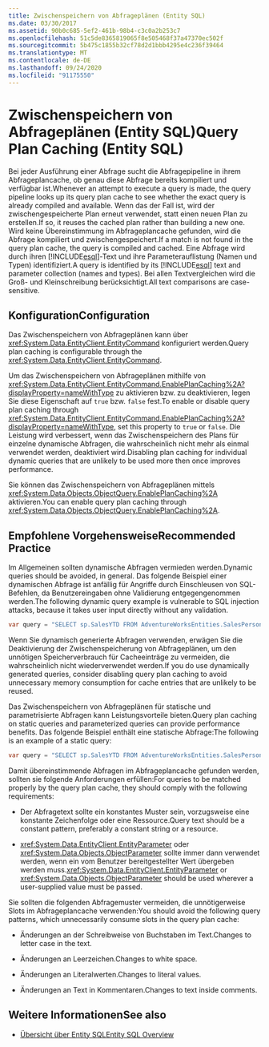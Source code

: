 ```yaml
---
title: Zwischenspeichern von Abfrageplänen (Entity SQL)
ms.date: 03/30/2017
ms.assetid: 90b0c685-5ef2-461b-98b4-c3c0a2b253c7
ms.openlocfilehash: 51c5de8365819065f8e505468f37a47370ec502f
ms.sourcegitcommit: 5b475c1855b32cf78d2d1bbb4295e4c236f39464
ms.translationtype: MT
ms.contentlocale: de-DE
ms.lasthandoff: 09/24/2020
ms.locfileid: "91175550"
---
```

# <a name="query-plan-caching-entity-sql"></a><span data-ttu-id="274f2-102">Zwischenspeichern von Abfrageplänen (Entity SQL)</span><span class="sxs-lookup"><span data-stu-id="274f2-102">Query Plan Caching (Entity SQL)</span></span>

<span data-ttu-id="274f2-103">Bei jeder Ausführung einer Abfrage sucht die Abfragepipeline in ihrem Abfrageplancache, ob genau diese Abfrage bereits kompiliert und verfügbar ist.</span><span class="sxs-lookup"><span data-stu-id="274f2-103">Whenever an attempt to execute a query is made, the query pipeline looks up its query plan cache to see whether the exact query is already compiled and available.</span></span> <span data-ttu-id="274f2-104">Wenn das der Fall ist, wird der zwischengespeicherte Plan erneut verwendet, statt einen neuen Plan zu erstellen.</span><span class="sxs-lookup"><span data-stu-id="274f2-104">If so, it reuses the cached plan rather than building a new one.</span></span> <span data-ttu-id="274f2-105">Wird keine Übereinstimmung im Abfrageplancache gefunden, wird die Abfrage kompiliert und zwischengespeichert.</span><span class="sxs-lookup"><span data-stu-id="274f2-105">If a match is not found in the query plan cache, the query is compiled and cached.</span></span> <span data-ttu-id="274f2-106">Eine Abfrage wird durch ihren [!INCLUDE[esql](../../../../../../includes/esql-md.md)]-Text und ihre Parameterauflistung (Namen und Typen) identifiziert.</span><span class="sxs-lookup"><span data-stu-id="274f2-106">A query is identified by its [!INCLUDE[esql](../../../../../../includes/esql-md.md)] text and parameter collection (names and types).</span></span> <span data-ttu-id="274f2-107">Bei allen Textvergleichen wird die Groß- und Kleinschreibung berücksichtigt.</span><span class="sxs-lookup"><span data-stu-id="274f2-107">All text comparisons are case-sensitive.</span></span>  
  
## <a name="configuration"></a><span data-ttu-id="274f2-108">Konfiguration</span><span class="sxs-lookup"><span data-stu-id="274f2-108">Configuration</span></span>  

 <span data-ttu-id="274f2-109">Das Zwischenspeichern von Abfrageplänen kann über <xref:System.Data.EntityClient.EntityCommand> konfiguriert werden.</span><span class="sxs-lookup"><span data-stu-id="274f2-109">Query plan caching is configurable through the <xref:System.Data.EntityClient.EntityCommand>.</span></span>  
  
 <span data-ttu-id="274f2-110">Um das Zwischenspeichern von Abfrageplänen mithilfe von <xref:System.Data.EntityClient.EntityCommand.EnablePlanCaching%2A?displayProperty=nameWithType> zu aktivieren bzw. zu deaktivieren, legen Sie diese Eigenschaft auf `true` bzw. `false` fest.</span><span class="sxs-lookup"><span data-stu-id="274f2-110">To enable or disable query plan caching through <xref:System.Data.EntityClient.EntityCommand.EnablePlanCaching%2A?displayProperty=nameWithType>, set this property to `true` or `false`.</span></span> <span data-ttu-id="274f2-111">Die Leistung wird verbessert, wenn das Zwischenspeichern des Plans für einzelne dynamische Abfragen, die wahrscheinlich nicht mehr als einmal verwendet werden, deaktiviert wird.</span><span class="sxs-lookup"><span data-stu-id="274f2-111">Disabling plan caching for individual dynamic queries that are unlikely to be used more then once improves performance.</span></span>  
  
 <span data-ttu-id="274f2-112">Sie können das Zwischenspeichern von Abfrageplänen mittels <xref:System.Data.Objects.ObjectQuery.EnablePlanCaching%2A> aktivieren.</span><span class="sxs-lookup"><span data-stu-id="274f2-112">You can enable query plan caching through <xref:System.Data.Objects.ObjectQuery.EnablePlanCaching%2A>.</span></span>  
  
## <a name="recommended-practice"></a><span data-ttu-id="274f2-113">Empfohlene Vorgehensweise</span><span class="sxs-lookup"><span data-stu-id="274f2-113">Recommended Practice</span></span>  

 <span data-ttu-id="274f2-114">Im Allgemeinen sollten dynamische Abfragen vermieden werden.</span><span class="sxs-lookup"><span data-stu-id="274f2-114">Dynamic queries should be avoided, in general.</span></span> <span data-ttu-id="274f2-115">Das folgende Beispiel einer dynamischen Abfrage ist anfällig für Angriffe durch Einschleusen von SQL-Befehlen, da Benutzereingaben ohne Validierung entgegengenommen werden.</span><span class="sxs-lookup"><span data-stu-id="274f2-115">The following dynamic query example is vulnerable to SQL injection attacks, because it takes user input directly without any validation.</span></span>  
  
 ```csharp
 var query = "SELECT sp.SalesYTD FROM AdventureWorksEntities.SalesPerson as sp WHERE sp.EmployeeID = " + employeeTextBox.Text;  
 ```

 <span data-ttu-id="274f2-116">Wenn Sie dynamisch generierte Abfragen verwenden, erwägen Sie die Deaktivierung der Zwischenspeicherung von Abfrageplänen, um den unnötigen Speicherverbrauch für Cacheeinträge zu vermeiden, die wahrscheinlich nicht wiederverwendet werden.</span><span class="sxs-lookup"><span data-stu-id="274f2-116">If you do use dynamically generated queries, consider disabling query plan caching to avoid unnecessary memory consumption for cache entries that are unlikely to be reused.</span></span>  
  
 <span data-ttu-id="274f2-117">Das Zwischenspeichern von Abfrageplänen für statische und parametrisierte Abfragen kann Leistungsvorteile bieten.</span><span class="sxs-lookup"><span data-stu-id="274f2-117">Query plan caching on static queries and parameterized queries can provide performance benefits.</span></span> <span data-ttu-id="274f2-118">Das folgende Beispiel enthält eine statische Abfrage:</span><span class="sxs-lookup"><span data-stu-id="274f2-118">The following is an example of a static query:</span></span>  
  
```csharp
var query = "SELECT sp.SalesYTD FROM AdventureWorksEntities.SalesPerson as sp";  
```  
  
 <span data-ttu-id="274f2-119">Damit übereinstimmende Abfragen im Abfrageplancache gefunden werden, sollten sie folgende Anforderungen erfüllen:</span><span class="sxs-lookup"><span data-stu-id="274f2-119">For queries to be matched properly by the query plan cache, they should comply with the following requirements:</span></span>  
  
- <span data-ttu-id="274f2-120">Der Abfragetext sollte ein konstantes Muster sein, vorzugsweise eine konstante Zeichenfolge oder eine Ressource.</span><span class="sxs-lookup"><span data-stu-id="274f2-120">Query text should be a constant pattern, preferably a constant string or a resource.</span></span>  
  
- <span data-ttu-id="274f2-121"><xref:System.Data.EntityClient.EntityParameter> oder <xref:System.Data.Objects.ObjectParameter> sollte immer dann verwendet werden, wenn ein vom Benutzer bereitgestellter Wert übergeben werden muss.</span><span class="sxs-lookup"><span data-stu-id="274f2-121"><xref:System.Data.EntityClient.EntityParameter> or <xref:System.Data.Objects.ObjectParameter> should be used wherever a user-supplied value must be passed.</span></span>  
  
 <span data-ttu-id="274f2-122">Sie sollten die folgenden Abfragemuster vermeiden, die unnötigerweise Slots im Abfrageplancache verwenden:</span><span class="sxs-lookup"><span data-stu-id="274f2-122">You should avoid the following query patterns, which unnecessarily consume slots in the query plan cache:</span></span>  
  
- <span data-ttu-id="274f2-123">Änderungen an der Schreibweise von Buchstaben im Text.</span><span class="sxs-lookup"><span data-stu-id="274f2-123">Changes to letter case in the text.</span></span>  
  
- <span data-ttu-id="274f2-124">Änderungen an Leerzeichen.</span><span class="sxs-lookup"><span data-stu-id="274f2-124">Changes to white space.</span></span>  
  
- <span data-ttu-id="274f2-125">Änderungen an Literalwerten.</span><span class="sxs-lookup"><span data-stu-id="274f2-125">Changes to literal values.</span></span>  
  
- <span data-ttu-id="274f2-126">Änderungen an Text in Kommentaren.</span><span class="sxs-lookup"><span data-stu-id="274f2-126">Changes to text inside comments.</span></span>  
  
## <a name="see-also"></a><span data-ttu-id="274f2-127">Weitere Informationen</span><span class="sxs-lookup"><span data-stu-id="274f2-127">See also</span></span>

- [<span data-ttu-id="274f2-128">Übersicht über Entity SQL</span><span class="sxs-lookup"><span data-stu-id="274f2-128">Entity SQL Overview</span></span>](entity-sql-overview.md)
